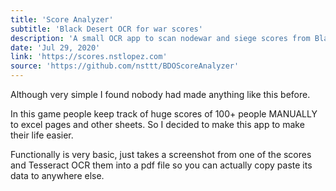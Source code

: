 ```yaml
---
title: 'Score Analyzer'
subtitle: 'Black Desert OCR for war scores'
description: 'A small OCR app to scan nodewar and siege scores from Black Desert Online and transpile them to pdf for easy access and tracking. Made with Tesseract.js'
date: 'Jul 29, 2020'
link: 'https://scores.nstlopez.com'
source: 'https://github.com/nsttt/BDOScoreAnalyzer'
---
```


Although very simple I found nobody had made anything like this before.

In this game people keep track of huge scores of 100+ people MANUALLY to excel pages and other sheets. So I decided to make this app to make their life easier.

Functionally is very basic, just takes a screenshot from one of the scores and Tesseract OCR them into a pdf file so you can actually copy paste its data to anywhere else.
